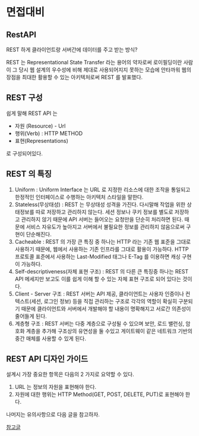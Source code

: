 # 면접대비

## RestAPI

REST 하게 클라이언트랑 서버간에 데이터를 주고 받는 방식?

REST 는 Representational State Transfer 라는 용어의 약자로써 로이필딩이란 사람이 그 당시 웹 설계의 우수성에 비해 제대로 사용되어지지 못하는 모습에 안타까워 웹의 장점을 최대한 활용할 수 있는 아키텍처로써 REST 를 발표했다.

## REST 구성

쉽게 말해 REST API 는

- 자원 (Resource) - Url
- 행위(Verb) : HTTP METHOD
- 표현(Representations)

로 구성되어있다.

## REST 의 특징

1. Uniform : Uniform Interface 는 URL 로 지정한 리소스에 대한 조작을 통일되고 한정적인 인터페이스로 수행하는 아키텍처 스타일을 말한다.
2. Stateless(무상태성) : REST 는 무상태성 성격을 가진다. 다시말해 작업을 위한 상태정보를 따로 저장하고 관리하지 않는다. 세션 정보나 쿠키 정보를 별도로 저장하고 관리하지 않기 때문에 API 서버는 들어오는 요청만을 단순히 처리하면 된다. 때문에 서비스 자유도가 높아지고 서버에서 불필요한 정보를 관리하지 않음으로써 구현이 단순해진다.
3. Cacheable : REST 의 가장 큰 특징 중 하나는 HTTP 라는 기존 웹 표준을 그대로 사용하기 때문에, 웹에서 사용하는 기존 인프라를 그대로 활용이 가능하다. HTTP 프로토콜 표준에서 사용하는 Last-Modified 태그나 E-Tag 를 이용하면 캐싱 구현이 가능하다.
4. Self-descriptiveness(자체 표현 구조) : REST 의 다른 큰 특징중 하나는 REST API 메세지만 보고도 이를 쉽게 이해 할 수 있는 자체 표현 구조로 되어 있다는 것이다.
5. Client - Server 구조 : REST 서버는 API 제공, 클라이언트는 사용자 인증이나 컨텍스트(세션, 로그인 정보) 등을 직접 관리하는 구조로 각각의 역할이 확실히 구분되기 때문에 클라이언트와 서버에서 개발해야 할 내용이 명확해지고 서로간 의존성이 줄어들게 된다.
6. 계층형 구조 : REST 서버는 다중 계층으로 구성될 수 있으며 보안, 로드 밸런싱, 암호화 계층을 추가해 구조상의 유연성을 둘 수있고 게이트웨이 같은 네트워크 기반의 중간 매체를 사용할 수 있게 된다.

## REST API 디자인 가이드

설계시 가장 중요한 항목은 다음의 2 가지로 요약할 수 있다.

1. URL 는 정보의 자원을 표현해야 한다.
2. 자원에 대한 행위는 HTTP Method(GET, POST, DELETE, PUT)로 표현해야 한다.

나머지는 유의사항으로 다음 글을 참고하자.

[참고글](https://meetup.toast.com/posts/92)
